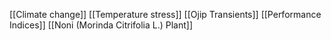 [[Climate change]]
[[Temperature stress]]
[[Ojip Transients]]
[[Performance Indices]]
[[Noni (Morinda Citrifolia L.) Plant]]
